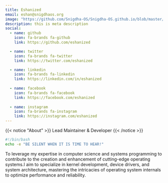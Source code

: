 ```yaml
---
title: Eshanized
email: eshan@snigdhaos.org
image: "https://github.com/Snigdha-OS/Snigdha-OS.github.io/blob/master/assets/images/eshanized.jpg?raw=True"
description: this is meta description
social:
  - name: github
    icon: fa-brands fa-github
    link: https://github.com/eshanized

  - name: twitter
    icon: fa-brands fa-twitter
    link: https://twitter.com/eshanized

  - name: linkedin
    icon: fa-brands fa-linkedin
    link: https://linkedin.com/in/eshanized
  
  - name: facebook
    icon: fa-brands fa-facebook
    link: https://facebook.com/eshanized
  
  - name: instagram
    icon: fa-brands fa-instagram
    link: https://instagram.com/eshanized
---
```


{{< notice "About" >}}
Lead Maintainer & Developer
{{< /notice >}}

```bash
#!/bin/bash
echo -e "BE SILENT WHEN IT IS TIME TO HEAR!"
```
To leverage my expertise in computer science and systems programming to contribute to the creation and enhancement of cutting-edge operating systems.I aim to specialize in kernel development, device drivers, and system architecture, mastering the intricacies of operating system internals to optimize performance and reliability.